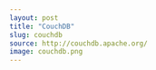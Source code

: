 ```yaml
---
layout: post
title: "CouchDB"
slug: couchdb
source: http://couchdb.apache.org/
image: couchdb.png
---
```


